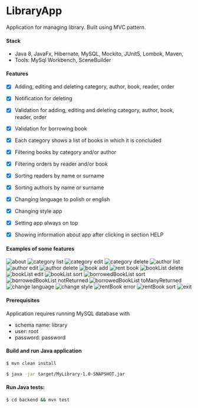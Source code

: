 # LibraryApp
Application for managing library. Built using MVC pattern.

#### Stack
* Java 8, JavaFx, Hibernate, MySQL, Mockito, JUnit5, Lombok, Maven, 
* Tools: MySql Workbench, SceneBuilder

#### Features

- [x] Adding, editing and deleting category, author, book, reader, order 
- [x] Notification for deleting 
- [x] Validation for adding, editing and deleting category, author, book, reader, order 
- [x] Validation for borrowing book 
- [x] Each category shows a list of books in which it is concluded
- [x] Filtering books by category and/or author
- [x] Filtering orders by reader and/or book
- [x] Sorting readers by name  or surname
- [x] Sorting authors by name  or surname
- [x] Changing language to polish or english
- [x] Changing style app 
- [x] Setting app always on top
- [x] Showing information about app after clicking in section HELP


#### Examples of some features
![about](img/library-about.png)
![category list](img/library-categoryList.png)
![category edit](img/library-category-edit.png)
![category delete](img/library-category-delete.png)
![author list](img/library-authorList.png)
![author edit](img/library-author-edit.png)
![author delete](img/library-author-delete.png)
![book add](img/library-addBook.png)
![rent book](img/library-rentBook.png)
![bookList delete](img/library-bookList-delete.png)
![bookList edit](img/library-bookList-edit.png)
![bookList sort](img/library-bookList-sort.png)
![borrowedBookList sort](img/library-borrowedBooksList.png)
![borrowedBookList notReturned](img/library-borrowedBooksList-error-notReturned.png)
![borrowedBookList toManyReturned](img/library-borrowedBooksList-error-toManyReturned.png)
![change language](img/library-changeLanguage.png)
![change style](img/library-changeStyle.png)
![rentBook error](img/library-rentBook-error-notEnough.png)
![rentBook sort](img/library-rentBook-sort.png)
![exit](img/library-exit.png)


#### Prerequisites
Application requires running MySQL database with 
* schema name: library
* user: root
* password: password
 
#### Build and run Java application 

```sh
$ mvn clean install
```
```sh
$ java -jar target/MyLibrary-1.0-SNAPSHOT.jar
```

#### Run Java tests:
```sh
$ cd backend && mvn test
```


